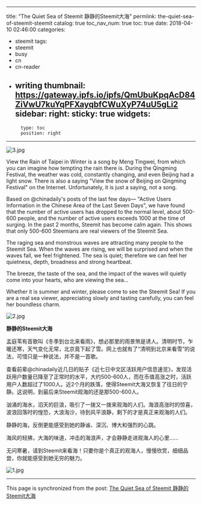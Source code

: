 
---
title: "The Quiet Sea of Steemit  静静的Steemit大海"
permlink: the-quiet-sea-of-steemit-steemit
catalog: true
toc_nav_num: true
toc: true
date: 2018-04-10 02:46:00
categories:
- steemit
tags:
- steemit
- busy
- cn
- cn-reader
- writing
thumbnail: https://gateway.ipfs.io/ipfs/QmUbuKpqAcD84ZiVwU7kuYqPFXayqbfCWuXyP74uU5gLi2
sidebar:
    right:
        sticky: true
widgets:
    -
        type: toc
        position: right
---


![3.jpg](https://gateway.ipfs.io/ipfs/QmUbuKpqAcD84ZiVwU7kuYqPFXayqbfCWuXyP74uU5gLi2)


View the Rain of Taipei in Winter is a song by Meng Tingwei, from which you can imagine how tempting the rain there is. During the Qingming Festival, the weather was cold, constantly changing, and even Beijing had a light snow. There is also a saying "View the snow of Beijing on Qingming Festival" on the Internet. Unfortunately, it is just a saying, not a song.

Based on @chinadaily's posts of the last few days— "Active Users Information in the Chinese Area of the Last Seven Days", we have found that the number of active users has dropped to the normal level, about 500-600 people, and the number of active users exceeds 1000 at the time of surging. In the past 2 months, Steemit has become calm again. This shows that only 500-600 Steemians are real viewers of the Steemit Sea.

The raging sea and monstrous waves are attracting many people to the Steemit Sea. When the waves are rising, we will be surprised and when the waves fall, we feel frightened. The sea is quiet; therefore we can feel her quietness, depth, broadness and strong heartbeat.

The breeze, the taste of the sea, and the impact of the waves will quietly come into your hearts, who are viewing the sea...

Whether it is summer and winter, please come to see the Steemit Sea! If you are a real sea viewer, appreciating slowly and tasting carefully, you can feel her boundless charm.

![2.jpg](https://gateway.ipfs.io/ipfs/QmTpZtq5Loidv2GpgVLsyLgGeqUeoVYteBoVXYLkUd6FJR)



**静静的Steemit大海**

孟庭苇有首歌叫《冬季到台北来看雨》，想必那里的雨景煞是诱人。清明时节，乍暖还寒，天气变化无常，北京竟下起了雪。网上也就有了“清明到北京来看雪”的说法，可惜只是一种说法，并不是一首歌。

查看前辈@chinadaily近几日的贴子《近七日中文区活跃用户信息速览》，发现活跃用户数量已降至了正常时的水平，大约500-600人，而在币值高涨之时，活跃用户人数超过了1000人。近2个月的跌落，使得Steemit大海又恢复了往日的宁静。这说明，到最后来Steemit观海的还是那500-600人。

汹涌的海水，滔天的巨浪，吸引了一拨又一拨来观海的人们。海浪高涨时的惊喜，波浪回落时的惶恐，大浪淘沙，待到风平浪静，剩下的才是真正来观海的人们。

静静的海，反倒更能感受到她的静谧、深沉、博大和强烈的心跳。

海风的轻拂，大海的味道，冲击的海浪声，才会静静走进观海人的心里……

无问寒暑，请到Steemit来看海！只要你是个真正的观海人，慢慢欣赏，细细品尝，你就能感受到她无穷的魅力。

![1.jpg](https://gateway.ipfs.io/ipfs/QmdQNyCxM3478oNgrgdT8X1hULgh7bEFNdJB7qDw6vrRoQ)

- - -

This page is synchronized from the post: [The Quiet Sea of Steemit  静静的Steemit大海](https://steemit.com/@bring/the-quiet-sea-of-steemit-steemit)
